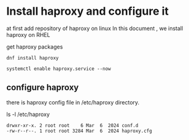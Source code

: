 # Install haproxy and configure it
at first add repository of haproxy on linux
In this document , we install haproxy on RHEL

get haproxy packages
```
dnf install haproxy
```
```
systemctl enable haproxy.service --now
```

## configure haproxy
there is haproxy config file in /etc/haproxy directory.

ls -l /etc/haproxy
```
drwxr-xr-x. 2 root root    6 Mar  6  2024 conf.d
-rw-r--r--. 1 root root 3284 Mar  6  2024 haproxy.cfg
```

